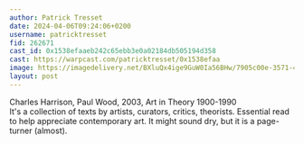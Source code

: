 ```yaml
---
author: Patrick Tresset
date: 2024-04-06T09:24:06+0200
username: patricktresset
fid: 262671
cast_id: 0x1538efaaeb242c65ebb3e0a02184db505194d358
cast: https://warpcast.com/patricktresset/0x1538efaa
image: https://imagedelivery.net/BXluQx4ige9GuW0Ia56BHw/7905c00e-3571-4f3d-e280-0d6b2a960500/original
layout: post
---
```

Charles Harrison, Paul Wood, 2003, Art in Theory 1900-1990  
It's a collection of texts by artists, curators, critics, theorists. Essential read to help appreciate contemporary art. It might sound dry, but it is a page-turner (almost).  

<img src='https://imagedelivery.net/BXluQx4ige9GuW0Ia56BHw/7905c00e-3571-4f3d-e280-0d6b2a960500/original' alt='' referrerpolicy='no-referrer'/>